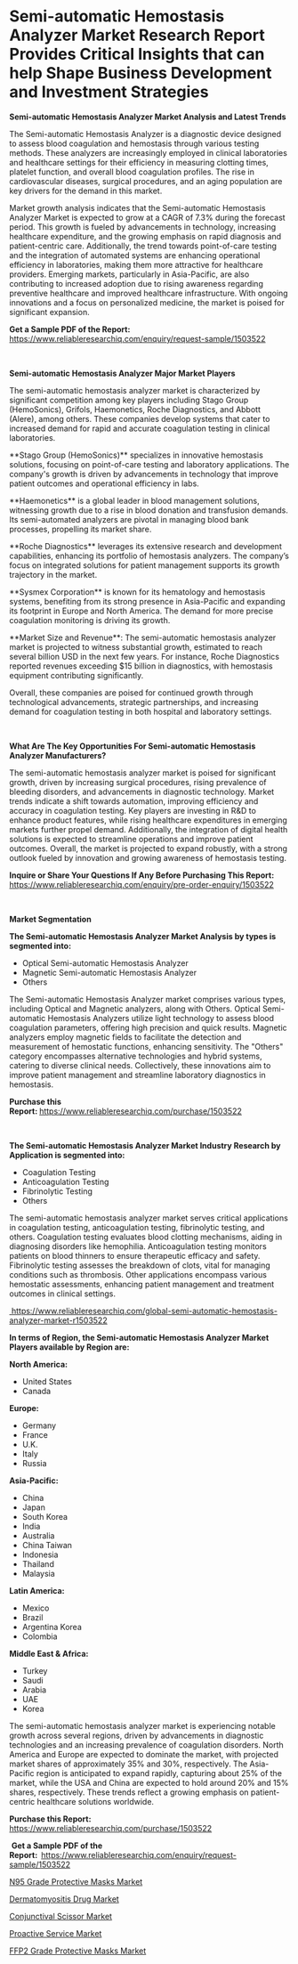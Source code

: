 <p><h1>Semi-automatic Hemostasis Analyzer Market Research Report Provides Critical Insights that can help Shape Business Development and Investment Strategies</h1></p><p><strong>Semi-automatic Hemostasis Analyzer Market Analysis and Latest Trends</strong></p>
<p><p>The Semi-automatic Hemostasis Analyzer is a diagnostic device designed to assess blood coagulation and hemostasis through various testing methods. These analyzers are increasingly employed in clinical laboratories and healthcare settings for their efficiency in measuring clotting times, platelet function, and overall blood coagulation profiles. The rise in cardiovascular diseases, surgical procedures, and an aging population are key drivers for the demand in this market.</p><p>Market growth analysis indicates that the Semi-automatic Hemostasis Analyzer Market is expected to grow at a CAGR of 7.3% during the forecast period. This growth is fueled by advancements in technology, increasing healthcare expenditure, and the growing emphasis on rapid diagnosis and patient-centric care. Additionally, the trend towards point-of-care testing and the integration of automated systems are enhancing operational efficiency in laboratories, making them more attractive for healthcare providers. Emerging markets, particularly in Asia-Pacific, are also contributing to increased adoption due to rising awareness regarding preventive healthcare and improved healthcare infrastructure. With ongoing innovations and a focus on personalized medicine, the market is poised for significant expansion.</p></p>
<p><strong>Get a Sample PDF of the Report:&nbsp;</strong> <a href="https://www.reliableresearchiq.com/enquiry/request-sample/1503522?utm_campaign=103&utm_medium=2&utm_source=Github&utm_content=ia&utm_term=27092024&utm_id=semi-automatic-hemostasis-analyzer">https://www.reliableresearchiq.com/enquiry/request-sample/1503522</a></p>
<p>&nbsp;</p>
<p><strong>Semi-automatic Hemostasis Analyzer Major Market Players</strong></p>
<p><p>The semi-automatic hemostasis analyzer market is characterized by significant competition among key players including Stago Group (HemoSonics), Grifols, Haemonetics, Roche Diagnostics, and Abbott (Alere), among others. These companies develop systems that cater to increased demand for rapid and accurate coagulation testing in clinical laboratories.</p><p>**Stago Group (HemoSonics)** specializes in innovative hemostasis solutions, focusing on point-of-care testing and laboratory applications. The company's growth is driven by advancements in technology that improve patient outcomes and operational efficiency in labs.</p><p>**Haemonetics** is a global leader in blood management solutions, witnessing growth due to a rise in blood donation and transfusion demands. Its semi-automated analyzers are pivotal in managing blood bank processes, propelling its market share.</p><p>**Roche Diagnostics** leverages its extensive research and development capabilities, enhancing its portfolio of hemostasis analyzers. The company’s focus on integrated solutions for patient management supports its growth trajectory in the market.</p><p>**Sysmex Corporation** is known for its hematology and hemostasis systems, benefiting from its strong presence in Asia-Pacific and expanding its footprint in Europe and North America. The demand for more precise coagulation monitoring is driving its growth.</p><p>**Market Size and Revenue**: The semi-automatic hemostasis analyzer market is projected to witness substantial growth, estimated to reach several billion USD in the next few years. For instance, Roche Diagnostics reported revenues exceeding $15 billion in diagnostics, with hemostasis equipment contributing significantly.</p><p>Overall, these companies are poised for continued growth through technological advancements, strategic partnerships, and increasing demand for coagulation testing in both hospital and laboratory settings.</p></p>
<p>&nbsp;</p>
<p><strong>What Are The Key Opportunities For Semi-automatic Hemostasis Analyzer Manufacturers?</strong></p>
<p><p>The semi-automatic hemostasis analyzer market is poised for significant growth, driven by increasing surgical procedures, rising prevalence of bleeding disorders, and advancements in diagnostic technology. Market trends indicate a shift towards automation, improving efficiency and accuracy in coagulation testing. Key players are investing in R&D to enhance product features, while rising healthcare expenditures in emerging markets further propel demand. Additionally, the integration of digital health solutions is expected to streamline operations and improve patient outcomes. Overall, the market is projected to expand robustly, with a strong outlook fueled by innovation and growing awareness of hemostasis testing.</p></p>
<p><strong>Inquire or Share Your Questions If Any Before Purchasing This Report:</strong> <a href="https://www.reliableresearchiq.com/enquiry/pre-order-enquiry/1503522?utm_campaign=103&utm_medium=2&utm_source=Github&utm_content=ia&utm_term=27092024&utm_id=semi-automatic-hemostasis-analyzer">https://www.reliableresearchiq.com/enquiry/pre-order-enquiry/1503522</a></p>
<p>&nbsp;</p>
<p><strong>Market Segmentation</strong></p>
<p><strong>The Semi-automatic Hemostasis Analyzer Market Analysis by types is segmented into:</strong></p>
<p><ul><li>Optical Semi-automatic Hemostasis Analyzer</li><li>Magnetic Semi-automatic Hemostasis Analyzer</li><li>Others</li></ul></p>
<p><p>The Semi-automatic Hemostasis Analyzer market comprises various types, including Optical and Magnetic analyzers, along with Others. Optical Semi-automatic Hemostasis Analyzers utilize light technology to assess blood coagulation parameters, offering high precision and quick results. Magnetic analyzers employ magnetic fields to facilitate the detection and measurement of hemostatic functions, enhancing sensitivity. The "Others" category encompasses alternative technologies and hybrid systems, catering to diverse clinical needs. Collectively, these innovations aim to improve patient management and streamline laboratory diagnostics in hemostasis.</p></p>
<p><strong>Purchase this Report:&nbsp;</strong><a href="https://www.reliableresearchiq.com/purchase/1503522?utm_campaign=103&utm_medium=2&utm_source=Github&utm_content=ia&utm_term=27092024&utm_id=semi-automatic-hemostasis-analyzer">https://www.reliableresearchiq.com/purchase/1503522</a></p>
<p>&nbsp;</p>
<p><strong>The Semi-automatic Hemostasis Analyzer Market Industry Research by Application is segmented into:</strong></p>
<p><ul><li>Coagulation Testing</li><li>Anticoagulation Testing</li><li>Fibrinolytic Testing</li><li>Others</li></ul></p>
<p><p>The semi-automatic hemostasis analyzer market serves critical applications in coagulation testing, anticoagulation testing, fibrinolytic testing, and others. Coagulation testing evaluates blood clotting mechanisms, aiding in diagnosing disorders like hemophilia. Anticoagulation testing monitors patients on blood thinners to ensure therapeutic efficacy and safety. Fibrinolytic testing assesses the breakdown of clots, vital for managing conditions such as thrombosis. Other applications encompass various hemostatic assessments, enhancing patient management and treatment outcomes in clinical settings.</p></p>
<p><a href="https://www.reliableresearchiq.com/global-semi-automatic-hemostasis-analyzer-market-r1503522?utm_campaign=103&utm_medium=2&utm_source=Github&utm_content=ia&utm_term=27092024&utm_id=semi-automatic-hemostasis-analyzer">&nbsp;https://www.reliableresearchiq.com/global-semi-automatic-hemostasis-analyzer-market-r1503522</a></p>
<p><strong>In terms of Region, the Semi-automatic Hemostasis Analyzer Market Players available by Region are:</strong></p>
<p>
    <p> <strong> North America: </strong>
        <ul>
            <li>United States</li>
            <li>Canada</li>
        </ul>
        </p> 
    <p> <strong> Europe: </strong>
        <ul>
            <li>Germany</li>
            <li>France</li>
            <li>U.K.</li>
            <li>Italy</li>
            <li>Russia</li>
        </ul>
        </p> 
    <p> <strong> Asia-Pacific: </strong>
        <ul>
            <li>China</li>
            <li>Japan</li>
            <li>South Korea</li>
            <li>India</li>
            <li>Australia</li>
            <li>China Taiwan</li>
            <li>Indonesia</li>
            <li>Thailand</li>
            <li>Malaysia</li>
        </ul>
        </p> 
    <p> <strong> Latin America: </strong>
        <ul>
            <li>Mexico</li>
            <li>Brazil</li>
            <li>Argentina Korea</li>
            <li>Colombia</li>
        </ul>
        </p> 
    <p> <strong> Middle East & Africa: </strong>
        <ul>
            <li>Turkey</li>
            <li>Saudi</li>
            <li>Arabia</li>
            <li>UAE</li>
            <li>Korea</li>
        </ul>
    </p>
    </p>
<p><p>The semi-automatic hemostasis analyzer market is experiencing notable growth across several regions, driven by advancements in diagnostic technologies and an increasing prevalence of coagulation disorders. North America and Europe are expected to dominate the market, with projected market shares of approximately 35% and 30%, respectively. The Asia-Pacific region is anticipated to expand rapidly, capturing about 25% of the market, while the USA and China are expected to hold around 20% and 15% shares, respectively. These trends reflect a growing emphasis on patient-centric healthcare solutions worldwide.</p></p>
<p><strong>Purchase this Report: </strong><a href="https://www.reliableresearchiq.com/purchase/1503522?utm_campaign=103&utm_medium=2&utm_source=Github&utm_content=ia&utm_term=27092024&utm_id=semi-automatic-hemostasis-analyzer">https://www.reliableresearchiq.com/purchase/1503522</a></p>
<p>&nbsp;<strong>Get a Sample PDF of the Report:&nbsp;&nbsp;</strong><a href="https://www.reliableresearchiq.com/enquiry/request-sample/1503522?utm_campaign=103&utm_medium=2&utm_source=Github&utm_content=ia&utm_term=27092024&utm_id=semi-automatic-hemostasis-analyzer">https://www.reliableresearchiq.com/enquiry/request-sample/1503522</a></p>
<p><strong></strong></p>
<p><p><a href="https://issuu.com/reportprime-2/docs/n95-grade-protective-masks-market-s_f7d21a12ad0fb4?utm_campaign=103&utm_medium=2&utm_source=Github&utm_content=ia&utm_term=27092024&utm_id=semi-automatic-hemostasis-analyzer">N95 Grade Protective Masks Market</a></p><p><a href="https://github.com/AlbanaGurakuqi475/Market-Research-Report-List-1/blob/main/dermatomyositis-drug-market.md?utm_campaign=103&utm_medium=2&utm_source=Github&utm_content=ia&utm_term=27092024&utm_id=semi-automatic-hemostasis-analyzer">Dermatomyositis Drug Market</a></p><p><a href="https://www.linkedin.com/pulse/conjunctival-scissor-market-investigation-industry-evolution-ypy7c?utm_campaign=103&utm_medium=2&utm_source=Github&utm_content=ia&utm_term=27092024&utm_id=semi-automatic-hemostasis-analyzer">Conjunctival Scissor Market</a></p><p><a href="https://github.com/bo24bogard/Market-Research-Report-List-1/blob/main/proactive-service-market.md?utm_campaign=103&utm_medium=2&utm_source=Github&utm_content=ia&utm_term=27092024&utm_id=semi-automatic-hemostasis-analyzer">Proactive Service Market</a></p><p><a href="https://issuu.com/reportprime-2/docs/ffp2-grade-protective-masks-market-_d77f3b98748260?utm_campaign=103&utm_medium=2&utm_source=Github&utm_content=ia&utm_term=27092024&utm_id=semi-automatic-hemostasis-analyzer">FFP2 Grade Protective Masks Market</a></p></p>